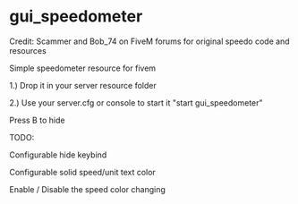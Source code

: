 # gui_speedometer
Credit: Scammer and Bob_74 on FiveM forums for original speedo code and resources

Simple speedometer resource for fivem

1.) Drop it in your server resource folder

2.) Use your server.cfg or console to start it "start gui_speedometer"

Press B to hide

TODO:

Configurable hide keybind

Configurable solid speed/unit text color

Enable / Disable the speed color changing
